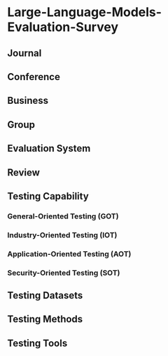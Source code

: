# Large-Language-Models-Evaluation-Survey

## Journal

## Conference

## Business

## Group

## Evaluation System


## Review



## Testing Capability

### General-Oriented Testing (GOT)



### Industry-Oriented Testing (IOT)



### Application-Oriented Testing (AOT)



### Security-Oriented Testing (SOT)



## Testing Datasets




## Testing Methods




## Testing Tools

 
